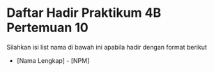 # Daftar Hadir Praktikum 4B Pertemuan 10
Silahkan isi list nama di bawah ini apabila hadir dengan format berikut

- [Nama Lengkap] - [NPM]
